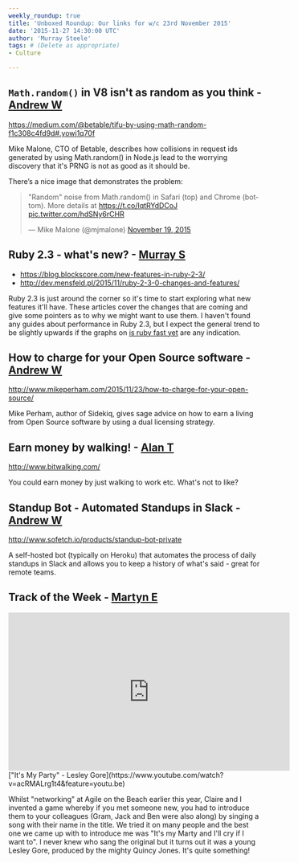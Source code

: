 ```yaml
---
weekly_roundup: true
title: 'Unboxed Roundup: Our links for w/c 23rd November 2015'
date: '2015-11-27 14:30:00 UTC'
author: 'Murray Steele'
tags: # (Delete as appropriate)
- Culture

---
```


## `Math.random()` in V8 isn't as random as you think - [Andrew W](http://www.unboxedconsulting.com/people/andrew-white)

https://medium.com/@betable/tifu-by-using-math-random-f1c308c4fd9d#.yowj1q70f

Mike Malone, CTO of Betable, describes how collisions in request ids generated by using Math.random() in Node.js lead to the worrying discovery that it's PRNG is not as good as it should be.

There’s a nice image that demonstrates the problem:

<blockquote class="twitter-tweet" lang="en"><p lang="en" dir="ltr">&quot;Random&quot; noise from Math.random() in Safari (top) and Chrome (bottom). More details at <a href="https://t.co/IqtRYdDCoJ">https://t.co/IqtRYdDCoJ</a> <a href="https://t.co/hdSNy6rCHR">pic.twitter.com/hdSNy6rCHR</a></p>&mdash; Mike Malone (@mjmalone) <a href="https://twitter.com/mjmalone/status/667429857165488130">November 19, 2015</a></blockquote>
<script async src="//platform.twitter.com/widgets.js" charset="utf-8"></script>

## Ruby 2.3 - what's new? - [Murray S](http://www.unboxedconsulting.com/people/murray-steele)

* https://blog.blockscore.com/new-features-in-ruby-2-3/
* http://dev.mensfeld.pl/2015/11/ruby-2-3-0-changes-and-features/

Ruby 2.3 is just around the corner so it's time to start exploring what new features it'll have.  These articles cover the changes that are coming and give some pointers as to why we might want to use them.  I haven't found any guides about performance in Ruby 2.3, but I expect the general trend to be slightly upwards if the graphs on [is ruby fast yet](http://www.isrubyfastyet.com/) are any indication.

## How to charge for your Open Source software - [Andrew W](http://www.unboxedconsulting.com/people/andrew-white)

http://www.mikeperham.com/2015/11/23/how-to-charge-for-your-open-source/

Mike Perham, author of Sidekiq, gives sage advice on how to earn a living from Open Source software by using a dual licensing strategy.

## Earn money by walking! - [Alan T](http://www.unboxedconsulting.com/people/alan-thomas)

http://www.bitwalking.com/

You could earn money by just walking to work etc. What's not to like?

## Standup Bot - Automated Standups in Slack - [Andrew W](http://www.unboxedconsulting.com/people/andrew-white)

http://www.sofetch.io/products/standup-bot-private

A self-hosted bot (typically on Heroku) that automates the process of daily standups in Slack and allows you to keep a history of what's said - great for remote teams.

## Track of the Week - [Martyn E](/people/martyn-evans)

<iframe width="560" height="315" src="https://www.youtube.com/embed/acRMALrg1t4" frameborder="0" allowfullscreen></iframe>
["It's My Party" - Lesley Gore](https://www.youtube.com/watch?v=acRMALrg1t4&feature=youtu.be)

Whilst "networking" at Agile on the Beach earlier this year, Claire and I invented a game whereby if you met someone new, you had to introduce them to your colleagues (Gram, Jack and Ben were also along) by singing a song with their name in the title. We tried it on many people and the best one we came up with to introduce me was "It's my Marty and I'll cry if I want to". I never knew who sang the original but it turns out it was a young Lesley Gore, produced by the mighty Quincy Jones. It's quite something!
